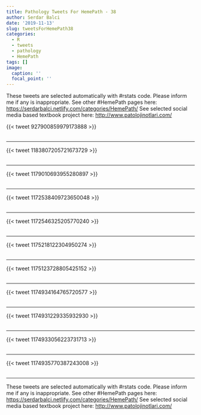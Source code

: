 ```yaml
---
title: Pathology Tweets For HemePath - 38
author: Serdar Balci
date: '2019-11-13'
slug: tweetsForHemePath38
categories:
  - R
  - tweets
  - pathology
  - HemePath
tags: []
image:
  caption: ''
  focal_point: ''
---
```



These tweets are selected automatically with #rstats code. Please inform me if any is inappropriate.
See other #HemePath pages here: https://serdarbalci.netlify.com/categories/HemePath/ 
See selected social media based textbook project here: http://www.patolojinotlari.com/

{{< tweet 927900859979173888 >}}
<br>
<br>
<hr>
{{< tweet 1183807205721673729 >}}
<br>
<br>
<hr>
{{< tweet 1179010693955280897 >}}
<br>
<br>
<hr>
{{< tweet 1172538409723650048 >}}
<br>
<br>
<hr>
{{< tweet 1172546325205770240 >}}
<br>
<br>
<hr>
{{< tweet 1175218122304950274 >}}
<br>
<br>
<hr>
{{< tweet 1175123728805425152 >}}
<br>
<br>
<hr>
{{< tweet 1174934164765720577 >}}
<br>
<br>
<hr>
{{< tweet 1174931229335932930 >}}
<br>
<br>
<hr>
{{< tweet 1174933056223731713 >}}
<br>
<br>
<hr>
{{< tweet 1174935770387243008 >}}
<br>
<br>
<hr>


These tweets are selected automatically with #rstats code. Please inform me if any is inappropriate.
See other #HemePath pages here: https://serdarbalci.netlify.com/categories/HemePath/ 
See selected social media based textbook project here: http://www.patolojinotlari.com/
